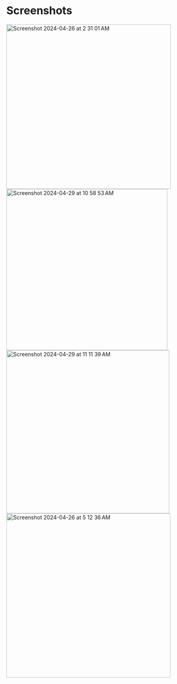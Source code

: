 # Screenshots

<img width="431" alt="Screenshot 2024-04-26 at 2 31 01 AM" src="https://github.com/aloysiotk/Loop/assets/31860999/9bb54a9d-1ba5-4e13-ba02-9b93ec0cfb11">

<img width="422" alt="Screenshot 2024-04-29 at 10 58 53 AM" src="https://github.com/aloysiotk/Loop/assets/31860999/6ff34d0f-5438-47be-8533-ef759a458358">

<img width="427" alt="Screenshot 2024-04-29 at 11 11 39 AM" src="https://github.com/aloysiotk/Loop/assets/31860999/321bded9-ce7d-4358-a494-d1d466d85a41">

<img width="430" alt="Screenshot 2024-04-26 at 5 12 36 AM" src="https://github.com/aloysiotk/Loop/assets/31860999/b37c89a4-5792-4279-b964-15447dcd9fa7">


